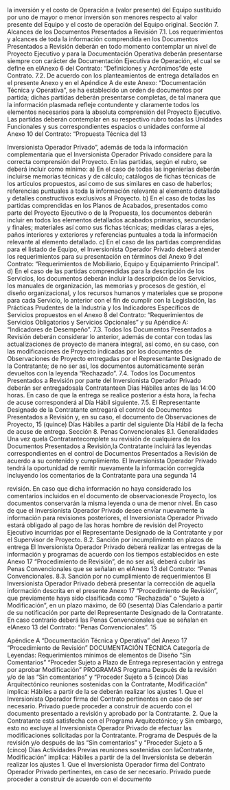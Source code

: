 la inversión y el costo de Operación a (valor presente) del Equipo sustituido por uno de mayor o menor
inversión son menores respecto al valor presente del Equipo y el costo de operación del Equipo original.
Sección 7. Alcances de los Documentos Presentados a Revisión
7.1. Los requerimientos y alcances de toda la información comprendida en los Documentos
Presentados a Revisión deberán en todo momento contemplar un nivel de Proyecto Ejecutivo y para la
Documentación Operativa deberán presentarse siempre con carácter de Documentación Ejecutiva de
Operación, el cual se define en elAnexo 6 del Contrato: “Definiciones y Acrónimos”de este Contrato.
7.2. De acuerdo con los planteamientos de entrega detallados en el presente Anexo y en el
Apéndice A de este Anexo: “Documentación Técnica y Operativa”, se ha establecido un orden de
documentos por partida; dichas partidas deberán presentarse completas, de tal manera que la información
plasmada refleje contundente y claramente todos los elementos necesarios para la absoluta comprensión del
Proyecto Ejecutivo. Las partidas deberán contemplar en su respectivo rubro todas las Unidades Funcionales y
sus correspondientes espacios o unidades conforme al Anexo 10 del Contrato: “Propuesta Técnica del
13

Inversionista Operador Privado”, además de toda la información complementaria que el Inversionista
Operador Privado considere para la correcta comprensión del Proyecto. En las partidas, según el rubro, se
deberá incluir como mínimo:
a) En el caso de todas las ingenierías deberán incluirse memorias técnicas y de cálculo;
catálogos de fichas técnicas de los artículos propuestos, así como de sus similares en caso
de haberlos; referencias puntuales a toda la información relevante al elemento detallado y
detalles constructivos exclusivos al Proyecto.
b) En el caso de todas las partidas comprendidas en los Planos de Acabados, presentados
como parte del Proyecto Ejecutivo o de la Propuesta, los documentos deberán incluir en
todos los elementos detallados acabados primarios, secundarios y finales; materiales así
como sus fichas técnicas; medidas claras a ejes, paños interiores y exteriores y referencias
puntuales a toda la información relevante al elemento detallado.
c) En el caso de las partidas comprendidas para el listado de Equipo, el Inversionista Operador
Privado deberá atender los requerimientos para su presentación en términos del Anexo 9
del Contrato: “Requerimientos de Mobiliario, Equipo y Equipamiento Principal”.
d) En el caso de las partidas comprendidas para la descripción de los Servicios, los
documentos deberán incluir la descripción de los Servicios, los manuales de organización,
las memorias y procesos de gestión, el diseño organizacional, y los recursos humanos y
materiales que se propone para cada Servicio, lo anterior con el fin de cumplir con la
Legislación, las Prácticas Prudentes de la Industria y los Indicadores Específicos de
Servicios propuestos en el Anexo 8 del Contrato: “Requerimientos de Servicios
Obligatorios y Servicios Opcionales” y su Apéndice A: “Indicadores de Desempeño”.
7.3. Todos los Documentos Presentados a Revisión deberán considerar lo anterior, además de
contar con todas las actualizaciones de proyecto de manera integral, así como, en su caso, con las
modificaciones de Proyecto indicadas por los documentos de Observaciones de Proyecto entregadas por el
Representante Designado de la Contratante; de no ser así, los documentos automáticamente serán devueltos
con la leyenda “Rechazado”.
7.4. Todos los Documentos Presentados a Revisión por parte del Inversionista Operador Privado
deberán ser entregadosala Contratanteen Días Hábiles antes de las 14:00 horas. En caso de que la entrega
se realice posterior a ésta hora, la fecha de acuse corresponderá al Día Hábil siguiente.
7.5. El Representante Designado de la Contratante entregará el control de Documentos
Presentados a Revisión y, en su caso, el documento de Observaciones de Proyecto, 15 (quince) Días Hábiles
a partir del siguiente Día Hábil de la fecha de acuse de entrega.
Sección 8. Penas Convencionales
8.1. Generalidades
Una vez quela Contratantecomplete su revisión de cualquiera de los Documentos Presentados a Revisión,la
Contratante incluirá las leyendas correspondientes en el control de Documentos Presentados a Revisión de
acuerdo a su contenido y cumplimiento. El Inversionista Operador Privado tendrá la oportunidad de remitir
nuevamente la información corregida incluyendo los comentarios de la Contratante para una segunda
14

revisión. En caso que dicha información no haya considerado los comentarios incluidos en el documento de
observacionesde Proyecto, los documentos conservarán la misma leyenda o una de menor nivel.
En caso de que el Inversionista Operador Privado desee enviar nuevamente la información para revisiones
posteriores, el Inversionista Operador Privado estará obligado al pago de las horas hombre de revisión del
Proyecto Ejecutivo incurridas por el Representante Designado de la Contratante y por el Supervisor de
Proyecto.
8.2. Sanción por incumplimiento en plazos de entrega
El Inversionista Operador Privado deberá realizar las entregas de la información y programas de acuerdo con
los tiempos establecidos en este Anexo 17 “Procedimiento de Revisión”, de no ser así, deberá cubrir las
Penas Convencionales que se señalan en elAnexo 13 del Contrato: “Penas Convencionales.
8.3. Sanción por no cumplimiento de requerimientos
El Inversionista Operador Privado deberá presentar la corrección de aquella información descrita en el
presente Anexo 17 “Procedimiento de Revisión”, que previamente haya sido clasificada como
“Rechazada” o “Sujeto a Modificación”, en un plazo máximo, de 60 (sesenta) Días Calendario a partir de su
notificación por parte del Representante Designado de la Contratante. En caso contrario deberá las Penas
Convencionales que se señalan en elAnexo 13 del Contrato: “Penas Convencionales”.
15

Apéndice A “Documentación Técnica y Operativa” del Anexo 17 “Procedimiento
de Revisión”
DOCUMENTACIÓN TÉCNICA
Categoría de Leyendas:
Requerimientos mínimos de
elementos de Diseño “Sin Comentarios” “Proceder Sujeto a Plazo de Entrega
representación y entrega
por aprobar Modificación”
PROGRAMAS
Programa Después de la revisión y/o de las “Sin comentarios” y “Proceder Sujeto a 5 (cinco) Días
Arquitectónico reuniones sostenidas con la Contratante, Modificación” implica: Hábiles a partir de la
se deberán realizar los ajustes 1. Que el Inversionista Operador firma del Contrato
pertinentes en caso de ser necesario. Privado puede proceder a construir
de acuerdo con el documento
presentado a revisión y aprobado
por la Contratante.
2. Que la Contratante está satisfecha
con el Programa Arquitectónico; y
Sin embargo, esto no excluye al Inversionista
Operador Privado de efectuar las modificaciones
solicitadas por la Contratante.
Programa de Después de la revisión y/o después de las “Sin comentarios” y “Proceder Sujeto a 5 (cinco) Días
Actividades Previas reuniones sostenidas con laContratante, Modificación” implica: Hábiles a partir de la
del Inversionista se deberán realizar los ajustes 1. Que el Inversionista Operador firma del Contrato
Operador Privado pertinentes, en caso de ser necesario. Privado puede proceder a construir
de acuerdo con el documento
